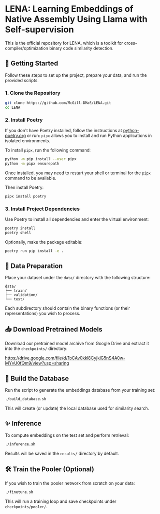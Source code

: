 # LENA: Learning Embeddings of Native Assembly Using Llama with Self-supervision

This is the official repository for LENA, which is a toolkit for cross-compiler/optimization binary code similarity detection.

## 🚀 Getting Started

Follow these steps to set up the project, prepare your data, and run the provided scripts.

### 1. Clone the Repository

```bash
git clone https://github.com/McGill-DMaS/LENA.git
cd LENA
```

### 2. Install Poetry

If you don't have Poetry installed, follow the instructions at [python-poetry.org](https://python-poetry.org/) or run:
`pipx` allows you to install and run Python applications in isolated environments.

To install `pipx`, run the following command:

```bash
python -m pip install --user pipx
python -m pipx ensurepath
```

Once installed, you may need to restart your shell or terminal for the `pipx` command to be available.

Then install Poetry:
```bash
pipx install poetry
```
### 3. Install Project Dependencies

Use Poetry to install all dependencies and enter the virtual environment:

```bash
poetry install
poetry shell
```

Optionally, make the package editable:

```bash
poetry run pip install -e .
```

## 📂 Data Preparation

Place your dataset under the `data/` directory with the following structure:

```
data/
├── train/
├── validation/
└── test/
```

Each subdirectory should contain the binary functions (or their representations) you wish to process.

## 📥 Download Pretrained Models

Download our pretrained model archive from Google Drive and extract it into the `checkpoints/` directory:

https://drive.google.com/file/d/1bCAv0kkl8CyjklG5nS4A0w-MYvU0fQm9/view?usp=sharing

## 🔨 Build the Database

Run the script to generate the embeddings database from your training set:

```bash
./build_database.sh
```

This will create (or update) the local database used for similarity search.

## ✨ Inference

To compute embeddings on the test set and perform retrieval:

```bash
./inference.sh
```

Results will be saved in the `results/` directory by default.

## 🛠️ Train the Pooler (Optional)

If you wish to train the pooler network from scratch on your data:

```bash
./finetune.sh
```

This will run a training loop and save checkpoints under `checkpoints/pooler/`.

